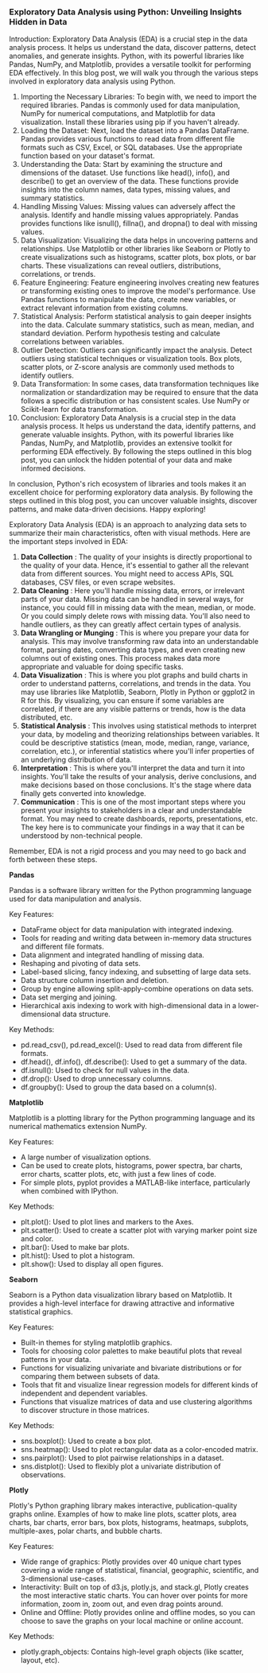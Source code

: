 ### Exploratory Data Analysis using Python: Unveiling Insights Hidden in Data

 Introduction:
 Exploratory Data Analysis (EDA) is a crucial step in the data analysis process. It helps us understand the data, discover patterns, detect anomalies, and generate insights. Python, with its powerful libraries like Pandas, NumPy, and Matplotlib, provides a versatile toolkit for performing EDA effectively. In this blog post, we will walk you through the various steps involved in exploratory data analysis using Python.

1. Importing the Necessary Libraries:
 To begin with, we need to import the required libraries. Pandas is commonly used for data manipulation, NumPy for numerical computations, and Matplotlib for data visualization. Install these libraries using pip if you haven't already.
2. Loading the Dataset:
 Next, load the dataset into a Pandas DataFrame. Pandas provides various functions to read data from different file formats such as CSV, Excel, or SQL databases. Use the appropriate function based on your dataset's format.
3. Understanding the Data:
 Start by examining the structure and dimensions of the dataset. Use functions like head(), info(), and describe() to get an overview of the data. These functions provide insights into the column names, data types, missing values, and summary statistics.
4. Handling Missing Values:
 Missing values can adversely affect the analysis. Identify and handle missing values appropriately. Pandas provides functions like isnull(), fillna(), and dropna() to deal with missing values.
5. Data Visualization:
 Visualizing the data helps in uncovering patterns and relationships. Use Matplotlib or other libraries like Seaborn or Plotly to create visualizations such as histograms, scatter plots, box plots, or bar charts. These visualizations can reveal outliers, distributions, correlations, or trends.
6. Feature Engineering:
 Feature engineering involves creating new features or transforming existing ones to improve the model's performance. Use Pandas functions to manipulate the data, create new variables, or extract relevant information from existing columns.
7. Statistical Analysis:
 Perform statistical analysis to gain deeper insights into the data. Calculate summary statistics, such as mean, median, and standard deviation. Perform hypothesis testing and calculate correlations between variables.
8. Outlier Detection:
 Outliers can significantly impact the analysis. Detect outliers using statistical techniques or visualization tools. Box plots, scatter plots, or Z-score analysis are commonly used methods to identify outliers.
9. Data Transformation:
 In some cases, data transformation techniques like normalization or standardization may be required to ensure that the data follows a specific distribution or has consistent scales. Use NumPy or Scikit-learn for data transformation.
10. Conclusion:
 Exploratory Data Analysis is a crucial step in the data analysis process. It helps us understand the data, identify patterns, and generate valuable insights. Python, with its powerful libraries like Pandas, NumPy, and Matplotlib, provides an extensive toolkit for performing EDA effectively. By following the steps outlined in this blog post, you can unlock the hidden potential of your data and make informed decisions.

 In conclusion, Python's rich ecosystem of libraries and tools makes it an excellent choice for performing exploratory data analysis. By following the steps outlined in this blog post, you can uncover valuable insights, discover patterns, and make data-driven decisions. Happy exploring!

Exploratory Data Analysis (EDA) is an approach to analyzing data sets to summarize their main characteristics, often with visual methods. Here are the important steps involved in EDA:

1. **Data Collection** : The quality of your insights is directly proportional to the quality of your data. Hence, it's essential to gather all the relevant data from different sources. You might need to access APIs, SQL databases, CSV files, or even scrape websites.
2. **Data Cleaning** : Here you'll handle missing data, errors, or irrelevant parts of your data. Missing data can be handled in several ways, for instance, you could fill in missing data with the mean, median, or mode. Or you could simply delete rows with missing data. You'll also need to handle outliers, as they can greatly affect certain types of analysis.
3. **Data Wrangling or Munging** : This is where you prepare your data for analysis. This may involve transforming raw data into an understandable format, parsing dates, converting data types, and even creating new columns out of existing ones. This process makes data more appropriate and valuable for doing specific tasks.
4. **Data Visualization** : This is where you plot graphs and build charts in order to understand patterns, correlations, and trends in the data. You may use libraries like Matplotlib, Seaborn, Plotly in Python or ggplot2 in R for this. By visualizing, you can ensure if some variables are correlated, if there are any visible patterns or trends, how is the data distributed, etc.
5. **Statistical Analysis** : This involves using statistical methods to interpret your data, by modeling and theorizing relationships between variables. It could be descriptive statistics (mean, mode, median, range, variance, correlation, etc.), or inferential statistics where you'll infer properties of an underlying distribution of data.
6. **Interpretation** : This is where you'll interpret the data and turn it into insights. You'll take the results of your analysis, derive conclusions, and make decisions based on those conclusions. It's the stage where data finally gets converted into knowledge.
7. **Communication** : This is one of the most important steps where you present your insights to stakeholders in a clear and understandable format. You may need to create dashboards, reports, presentations, etc. The key here is to communicate your findings in a way that it can be understood by non-technical people.

 Remember, EDA is not a rigid process and you may need to go back and forth between these steps.

**Pandas**

 Pandas is a software library written for the Python programming language used for data manipulation and analysis.

 Key Features:

- DataFrame object for data manipulation with integrated indexing.
- Tools for reading and writing data between in-memory data structures and different file formats.
- Data alignment and integrated handling of missing data.
- Reshaping and pivoting of data sets.
- Label-based slicing, fancy indexing, and subsetting of large data sets.
- Data structure column insertion and deletion.
- Group by engine allowing split-apply-combine operations on data sets.
- Data set merging and joining.
- Hierarchical axis indexing to work with high-dimensional data in a lower-dimensional data structure.

 Key Methods:
- pd.read\_csv(), pd.read\_excel(): Used to read data from different file formats.
- df.head(), df.info(), df.describe(): Used to get a summary of the data.
- df.isnull(): Used to check for null values in the data.
- df.drop(): Used to drop unnecessary columns.
- df.groupby(): Used to group the data based on a column(s).

**Matplotlib**

 Matplotlib is a plotting library for the Python programming language and its numerical mathematics extension NumPy.

 Key Features:
- A large number of visualization options.
- Can be used to create plots, histograms, power spectra, bar charts, error charts, scatter plots, etc, with just a few lines of code.
- For simple plots, pyplot provides a MATLAB-like interface, particularly when combined with IPython.

 Key Methods:
- plt.plot(): Used to plot lines and markers to the Axes.
- plt.scatter(): Used to create a scatter plot with varying marker point size and color.
- plt.bar(): Used to make bar plots.
- plt.hist(): Used to plot a histogram.
- plt.show(): Used to display all open figures.

**Seaborn**

 Seaborn is a Python data visualization library based on Matplotlib. It provides a high-level interface for drawing attractive and informative statistical graphics.

 Key Features:
- Built-in themes for styling matplotlib graphics.
- Tools for choosing color palettes to make beautiful plots that reveal patterns in your data.
- Functions for visualizing univariate and bivariate distributions or for comparing them between subsets of data.
- Tools that fit and visualize linear regression models for different kinds of independent and dependent variables.
- Functions that visualize matrices of data and use clustering algorithms to discover structure in those matrices.

 Key Methods:
- sns.boxplot(): Used to create a box plot.
- sns.heatmap(): Used to plot rectangular data as a color-encoded matrix.
- sns.pairplot(): Used to plot pairwise relationships in a dataset.
- sns.distplot(): Used to flexibly plot a univariate distribution of observations.

**Plotly**

 Plotly's Python graphing library makes interactive, publication-quality graphs online. Examples of how to make line plots, scatter plots, area charts, bar charts, error bars, box plots, histograms, heatmaps, subplots, multiple-axes, polar charts, and bubble charts.

 Key Features:
- Wide range of graphics: Plotly provides over 40 unique chart types covering a wide range of statistical, financial, geographic, scientific, and 3-dimensional use-cases.
- Interactivity: Built on top of d3.js, plotly.js, and stack.gl, Plotly creates the most interactive static charts. You can hover over points for more information, zoom in, zoom out, and even drag points around.
- Online and Offline: Plotly provides online and offline modes, so you can choose to save the graphs on your local machine or online account.

 Key Methods:
- plotly.graph\_objects: Contains high-level graph objects (like scatter, layout, etc).
